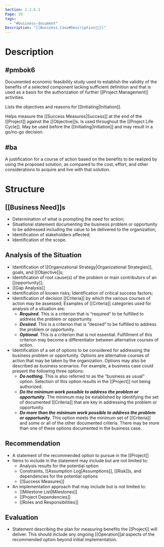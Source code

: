 ```yaml
---
Section: 1.2.6.1
Page: 29
tags:
  - "#business-document"
Description: "[[Business Case#Description|📝]]"
---
```

# Description
## #pmbok6 
Documented economic feasibility study used to establish the validity of the benefits of a selected component lacking sufficient definition and that is used as a basis for the authorization of further [[Project Management]] activities. 

Lists the objectives and reasons for [[Initiating|Initiation]].

Helps measure the [[Success Measures|Success]] at the end of the [[Project]] against the [[Objective]]s. Is used throughout the [[Project Life Cycle]]. May be used before the [[Initiating|Initiation]] and may result in a go/no-go decision.
## #ba 
A justification for a course of action based on the benefits to be realized by using the proposed solution, as compared to the cost, effort, and other considerations to acquire and live with that solution.
# Structure
## [[Business Need]]s
- Determination of what is prompting the need for action;
- Situational statement documenting the business problem or opportunity to be addressed including the value to be delivered to the organization;
- Identification of stakeholders affected;
- Identification of the scope.
## Analysis of the Situation
- Identification of [[Organizational Strategy|Organizational Strategies]], goals, and [[Objective]]s;
- Identification of root cause(s) of the problem or main contributors of an [[opportunity]];
- [[Gap Analysis]]
- Identification of known risks; Identification of critical success factors;
- Identification of decision [[Criteria]] by which the various courses of action may be assessed;
     Examples of [[Criteria]] categories used for analysis of a situation are:
	- ***Required***. This is a criterion that is “required” to be fulfilled to address the problem or opportunity.
	- ***Desired***. This is a criterion that is “desired” to be fulfilled to address the problem or opportunity.
	- ***Optional***. This is a criterion that is not essential. Fulfillment of this criterion may become a differentiator between alternative courses of action.
- Identification of a set of options to be considered for addressing the business problem or opportunity. Options are alternative courses of action that may be taken by the organization. Options may also be described as business scenarios. For example, a business case could present the following three options:
	- ***Do nothing***. This is also referred to as the “business as usual” option. Selection of this option results in the [[Project]] not being authorized.
	- ***Do the minimum work possible to address the problem or opportunity***. The minimum may be established by identifying the set of documented [[Criteria]] that are key in addressing the problem or opportunity.
	- ***Do more than the minimum work possible to address the problem or opportunity***. This option meets the minimum set of [[Criteria]] and some or all of the other documented criteria. There may be more than one of these options documented in the business case.
## Recommendation
- A statement of the recommended option to pursue in the [[Project]]
- Items to include in the statement may include but are not limited to:
	- Analysis results for the potential option
	- Constraints, [[Assumption Log|Assumptions]], [[Risk]]s, and dependencies for the potential options
	- [[Success Measures]]
- An implementation approach that may include but is not limited to:
	- [[Milestone List|Milestones]]
	- [[Project Dependencies]]
	- [[Roles and Responsibilities]]
## Evaluation
- Statement describing the plan for measuring benefits the [[Project]] will deliver. This should include any ongoing [[Operation]]al aspects of the recommended option beyond initial implementation.